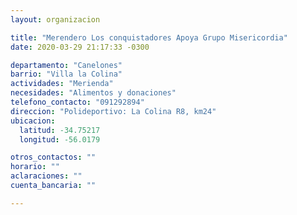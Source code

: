 ```yaml
---
layout: organizacion

title: "Merendero Los conquistadores Apoya Grupo Misericordia"
date: 2020-03-29 21:17:33 -0300

departamento: "Canelones"
barrio: "Villa la Colina"
actividades: "Merienda"
necesidades: "Alimentos y donaciones"
telefono_contacto: "091292894"
direccion: "Polideportivo: La Colina R8, km24"
ubicacion:
  latitud: -34.75217
  longitud: -56.0179

otros_contactos: ""
horario: ""
aclaraciones: ""
cuenta_bancaria: ""

---
```

